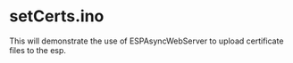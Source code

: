 setCerts.ino
============

This will demonstrate the use of ESPAsyncWebServer to upload certificate files to the esp.
